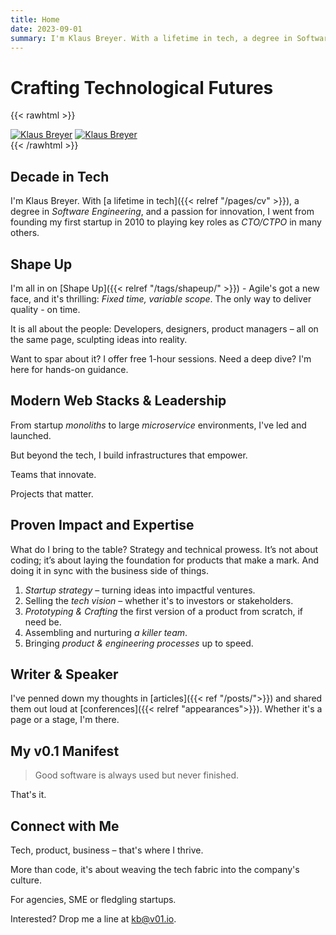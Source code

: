 ```yaml
---
title: Home
date: 2023-09-01
summary: I'm Klaus Breyer. With a lifetime in tech, a degree in Software Engineering, and a passion for innovation, I went from founding my first startup in 2010 to playing key roles as CTO/CTPO in many others.
---
```


# Crafting Technological Futures

{{< rawhtml >}}

<div class="home">
<a href="/images/klaus-breyer-a-full.jpg"><img src="/images/klaus-breyer-a-small.jpg" alt="Klaus Breyer" /></a>
<a href="/images/klaus-breyer-b-full.jpg"><img src="/images/klaus-breyer-b-small.jpg" alt="Klaus Breyer" /></a>
</div>
{{< /rawhtml >}}

## Decade in Tech

I'm Klaus Breyer. With [a lifetime in tech]({{< relref "/pages/cv" >}}), a degree in _Software Engineering_, and a passion for innovation, I went from founding my first startup in 2010 to playing key roles as _CTO/CTPO_ in many others.

## Shape Up

I'm all in on [Shape Up]({{< relref "/tags/shapeup/" >}}) - Agile's got a new face, and it's thrilling: _Fixed time, variable scope_. The only way to deliver quality - on time.

It is all about the people: Developers, designers, product managers – all on the same page, sculpting ideas into reality.

Want to spar about it? I offer free 1-hour sessions. Need a deep dive? I'm here for hands-on guidance.

## Modern Web Stacks & Leadership

From startup _monoliths_ to large _microservice_ environments, I've led and launched.

But beyond the tech, I build infrastructures that empower.

Teams that innovate.

Projects that matter.

## Proven Impact and Expertise

What do I bring to the table? Strategy and technical prowess. It’s not about coding; it’s about laying the foundation for products that make a mark. And doing it in sync with the business side of things.

1. _Startup strategy_ – turning ideas into impactful ventures.
1. Selling the _tech vision_ – whether it's to investors or stakeholders.
1. _Prototyping & Crafting_ the first version of a product from scratch, if need be.
1. Assembling and nurturing _a killer team_.
1. Bringing _product & engineering processes_ up to speed.

## Writer & Speaker

I've penned down my thoughts in [articles]({{< ref "/posts/">}}) and shared them out loud at [conferences]({{< relref "appearances">}}). Whether it's a page or a stage, I'm there.

## My v0.1 Manifest

> Good software is always used but never finished.

That's it.

## Connect with Me

Tech, product, business – that's where I thrive.

More than code, it's about weaving the tech fabric into the company's culture.

For agencies, SME or fledgling startups.

Interested? Drop me a line at [kb@v01.io](mailto:kb@v01.io).
